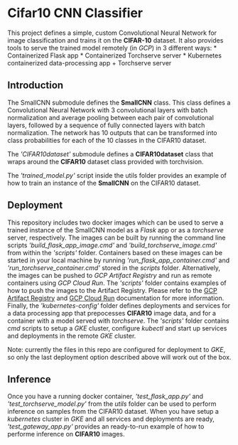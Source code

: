 
# Cifar10 CNN Classifier
This project defines a simple, custom Convolutional Neural Network for image classification and trains it on the **CIFAR-10** dataset.
It also provides tools to serve the trained model remotely (in *GCP*) in 3 different ways:
    * Containerized Flask app
    * Containerized Torchserve server
    * Kubernetes containerized data-processing app + Torchserve server


## Introduction
The SmallCNN submodule defines the **SmallCNN** class. This class defines a Convolutional Neural Network with 3 convolutional layers with batch normalization and average pooling between each pair of convolutional layers, followed by a sequence of fully connected layers with batch normalization. The network has 10 outputs that can be transformed into class probabilities for each of the 10 classes in the CIFAR10 dataset.

The *'CIFAR10dataset'* submodule defines a **CIFAR10dataset** class that wraps around the **CIFAR10** dataset class provided with torchvision.

The *'trained_model.py'* script inside the utils folder provides an example of how to train an instance of the **SmallCNN** on the CIFAR10 dataset.

## Deployment

This repository includes two docker images which can be used to serve a trained instance of the SmallCNN model as a *Flask* app or as a *torchserve* server, respectively.
The images can be built by running the command line scripts *'build_flask_app_image.cmd'* and *'build_torchserve_image.cmd'* from within the *'scripts'* folder.
Containers based on these images can be started in your local machine by running *'run_flask_app_container.cmd'* and *'run_torchserve_container.cmd'* stored in the *scripts* folder.
Alternatively, the images can be pushed to *GCP Artifact Registry* and run as remote containers using *GCP Cloud Run*. The *'scripts'* folder contains examples of how to push the images to the Artifact Registry. Please refer to the [GCP Artifact Registry](https://cloud.google.com/artifact-registry/docs) and [GCP Cloud Run](https://cloud.google.com/run/docs) documentation for more information.
Finally, the *'kubernetes-config'* folder defines deployments and services for a data processing app that prepocesses **CIFAR10** image data, and for a container with a model served with *torchserve*. The *'scripts'* folder contains *cmd* scripts to setup a *GKE* cluster, configure *kubectl* and start up services and deployments in the remote *GKE* cluster.

Note: currently the files in this repo are configured for deployment to *GKE*, so only the last deployment option described above will work out of the box.

## Inference
Once you have a running docker container, *'test_flask_app.py'* and *'test_torchserve_model.py'* from the *utils* folder can be used to perform inference on samples from the CIFAR10 dataset.
When you have setup a *kubernetes* cluster in *GKE* and all services and deployments are ready, *'test_gateway_app.py'* provides an ready-to-run example of how to performe inference on **CIFAR10** images.




